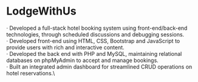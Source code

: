 # LodgeWithUs
· Developed a full-stack hotel booking system using front-end/back-end technologies, through scheduled discussions and debugging sessions.\
· Developed front-end using HTML, CSS, Bootstrap and JavaScript to provide users with rich and interactive content.\
· Developed the back end with PHP and MySQL, maintaining relational databases on phpMyAdmin to accept and manage
bookings.\
· Built an integrated admin dashboard for streamlined CRUD operations on hotel reservations.\
